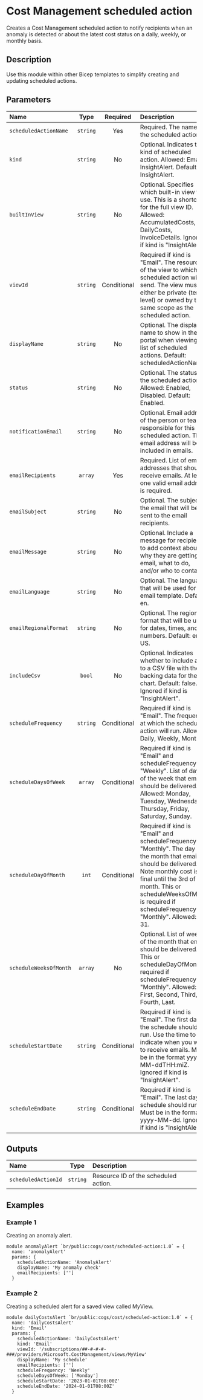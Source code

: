 # Cost Management scheduled action

Creates a Cost Management scheduled action to notify recipients when an anomaly is detected or about the latest cost status on a daily, weekly, or monthly basis.

## Description

Use this module within other Bicep templates to simplify creating and updating scheduled actions.

## Parameters

| Name                   | Type     | Required    | Description |
| :--------------------- | :------: | :---------: | :---------- |
| `scheduledActionName`  | `string` | Yes         | Required. The name of the scheduled action. |
| `kind`                 | `string` | No          | Optional. Indicates the kind of scheduled action. Allowed: Email, InsightAlert. Default: InsightAlert. |
| `builtInView`          | `string` | No          | Optional. Specifies which built-in view to use. This is a shortcut for the full view ID. Allowed: AccumulatedCosts, DailyCosts, InvoiceDetails. Ignored if kind is "InsightAlert". |
| `viewId`               | `string` | Conditional | Required if kind is "Email". The resource ID of the view to which the scheduled action will send. The view must either be private (tenant level) or owned by the same scope as the scheduled action. |
| `displayName`          | `string` | No          | Optional. The display name to show in the portal when viewing the list of scheduled actions. Default: scheduledActionName. |
| `status`               | `string` | No          | Optional. The status of the scheduled action. Allowed: Enabled, Disabled. Default: Enabled. |
| `notificationEmail`    | `string` | No          | Optional. Email address of the person or team responsible for this scheduled action. This email address will be included in emails. |
| `emailRecipients`      | `array`  | Yes         | Required. List of email addresses that should receive emails. At least one valid email address is required. |
| `emailSubject`         | `string` | No          | Optional. The subject of the email that will be sent to the email recipients. |
| `emailMessage`         | `string` | No          | Optional. Include a message for recipients to add context about why they are getting the email, what to do, and/or who to contact. |
| `emailLanguage`        | `string` | No          | Optional. The language that will be used for the email template. Default: en. |
| `emailRegionalFormat`  | `string` | No          | Optional. The regional format that will be used for dates, times, and numbers. Default: en-US. |
| `includeCsv`           | `bool`   | No          | Optional. Indicates whether to include a link to a CSV file with the backing data for the chart. Default: false. Ignored if kind is "InsightAlert". |
| `scheduleFrequency`    | `string` | Conditional | Required if kind is "Email". The frequency at which the scheduled action will run. Allowed: Daily, Weekly, Monthly. |
| `scheduleDaysOfWeek`   | `array`  | Conditional | Required if kind is "Email" and scheduleFrequency is "Weekly". List of days of the week that emails should be delivered. Allowed: Monday, Tuesday, Wednesday, Thursday, Friday, Saturday, Sunday. |
| `scheduleDayOfMonth`   | `int`    | Conditional | Required if kind is "Email" and scheduleFrequency is "Monthly". The day of the month that emails should be delivered. Note monthly cost is not final until the 3rd of the month. This or scheduleWeeksOfMonth is required if scheduleFrequency is "Monthly". Allowed: 1-31. |
| `scheduleWeeksOfMonth` | `array`  | No          | Optional. List of weeks of the month that emails should be delivered. This or scheduleDayOfMonth is required if scheduleFrequency is "Monthly". Allowed: First, Second, Third, Fourth, Last. |
| `scheduleStartDate`    | `string` | Conditional | Required if kind is "Email". The first day the schedule should run. Use the time to indicate when you want to receive emails. Must be in the format yyyy-MM-ddTHH:miZ. Ignored if kind is "InsightAlert". |
| `scheduleEndDate`      | `string` | Conditional | Required if kind is "Email". The last day the schedule should run. Must be in the format yyyy-MM-dd. Ignored if kind is "InsightAlert". |

## Outputs

| Name                | Type     | Description |
| :------------------ | :------: | :---------- |
| `scheduledActionId` | `string` | Resource ID of the scheduled action. |

## Examples

### Example 1

Creating an anomaly alert.

```bicep
module anomalyAlert `br/public:cogs/cost/scheduled-action:1.0` = {
  name: 'anomalyAlert'
  params: {
    scheduledActionName: 'AnomalyAlert'
    displayName: 'My anomaly check'
    emailRecipients: ['']
  }
```

### Example 2

Creating a scheduled alert for a saved view called MyView.

```bicep
module dailyCostsAlert `br/public:cogs/cost/scheduled-action:1.0` = {
  name: 'dailyCostsAlert'
  kind: 'Email'
  params: {
    scheduledActionName: 'DailyCostsAlert'
    kind: 'Email'
    viewId: '/subscriptions/##-#-#-#-###/providers/Microsoft.CostManagement/views/MyView'
    displayName: 'My schedule'
    emailRecipients: ['']
    scheduleFrequency: 'Weekly'
    scheduleDaysOfWeek: ['Monday']
    scheduleStartDate: '2023-01-01T08:00Z'
    scheduleEndDate: '2024-01-01T08:00Z'
  }
```
